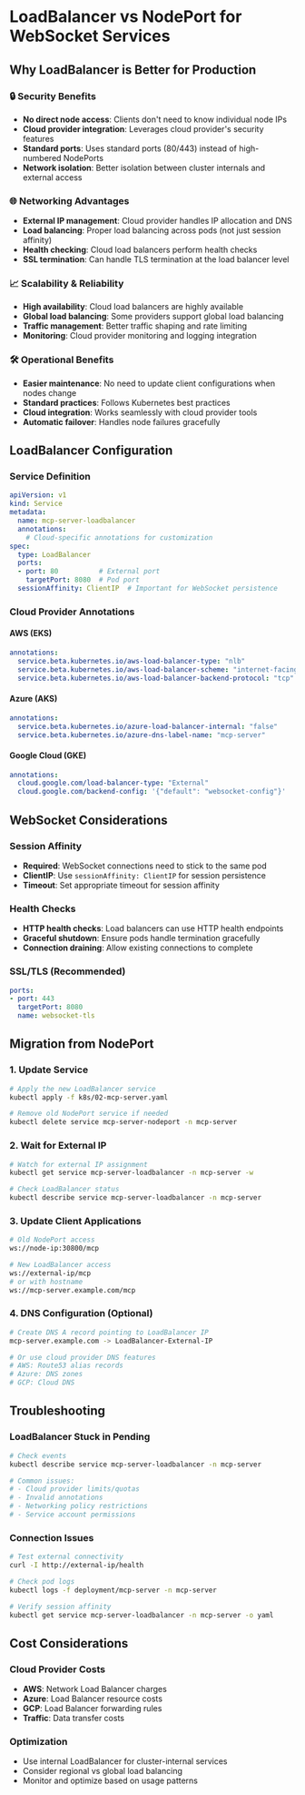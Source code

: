 # LoadBalancer vs NodePort for WebSocket Services

## Why LoadBalancer is Better for Production

### 🔒 Security Benefits
- **No direct node access**: Clients don't need to know individual node IPs
- **Cloud provider integration**: Leverages cloud provider's security features
- **Standard ports**: Uses standard ports (80/443) instead of high-numbered NodePorts
- **Network isolation**: Better isolation between cluster internals and external access

### 🌐 Networking Advantages
- **External IP management**: Cloud provider handles IP allocation and DNS
- **Load balancing**: Proper load balancing across pods (not just session affinity)
- **Health checking**: Cloud load balancers perform health checks
- **SSL termination**: Can handle TLS termination at the load balancer level

### 📈 Scalability & Reliability
- **High availability**: Cloud load balancers are highly available
- **Global load balancing**: Some providers support global load balancing
- **Traffic management**: Better traffic shaping and rate limiting
- **Monitoring**: Cloud provider monitoring and logging integration

### 🛠 Operational Benefits
- **Easier maintenance**: No need to update client configurations when nodes change
- **Standard practices**: Follows Kubernetes best practices
- **Cloud integration**: Works seamlessly with cloud provider tools
- **Automatic failover**: Handles node failures gracefully

## LoadBalancer Configuration

### Service Definition
```yaml
apiVersion: v1
kind: Service
metadata:
  name: mcp-server-loadbalancer
  annotations:
    # Cloud-specific annotations for customization
spec:
  type: LoadBalancer
  ports:
  - port: 80          # External port
    targetPort: 8080  # Pod port
  sessionAffinity: ClientIP  # Important for WebSocket persistence
```

### Cloud Provider Annotations

#### AWS (EKS)
```yaml
annotations:
  service.beta.kubernetes.io/aws-load-balancer-type: "nlb"
  service.beta.kubernetes.io/aws-load-balancer-scheme: "internet-facing"
  service.beta.kubernetes.io/aws-load-balancer-backend-protocol: "tcp"
```

#### Azure (AKS)
```yaml
annotations:
  service.beta.kubernetes.io/azure-load-balancer-internal: "false"
  service.beta.kubernetes.io/azure-dns-label-name: "mcp-server"
```

#### Google Cloud (GKE)
```yaml
annotations:
  cloud.google.com/load-balancer-type: "External"
  cloud.google.com/backend-config: '{"default": "websocket-config"}'
```

## WebSocket Considerations

### Session Affinity
- **Required**: WebSocket connections need to stick to the same pod
- **ClientIP**: Use `sessionAffinity: ClientIP` for session persistence
- **Timeout**: Set appropriate timeout for session affinity

### Health Checks
- **HTTP health checks**: Load balancers can use HTTP health endpoints
- **Graceful shutdown**: Ensure pods handle termination gracefully
- **Connection draining**: Allow existing connections to complete

### SSL/TLS (Recommended)
```yaml
ports:
- port: 443
  targetPort: 8080
  name: websocket-tls
```

## Migration from NodePort

### 1. Update Service
```bash
# Apply the new LoadBalancer service
kubectl apply -f k8s/02-mcp-server.yaml

# Remove old NodePort service if needed
kubectl delete service mcp-server-nodeport -n mcp-server
```

### 2. Wait for External IP
```bash
# Watch for external IP assignment
kubectl get service mcp-server-loadbalancer -n mcp-server -w

# Check LoadBalancer status
kubectl describe service mcp-server-loadbalancer -n mcp-server
```

### 3. Update Client Applications
```bash
# Old NodePort access
ws://node-ip:30800/mcp

# New LoadBalancer access  
ws://external-ip/mcp
# or with hostname
ws://mcp-server.example.com/mcp
```

### 4. DNS Configuration (Optional)
```bash
# Create DNS A record pointing to LoadBalancer IP
mcp-server.example.com -> LoadBalancer-External-IP

# Or use cloud provider DNS features
# AWS: Route53 alias records
# Azure: DNS zones
# GCP: Cloud DNS
```

## Troubleshooting

### LoadBalancer Stuck in Pending
```bash
# Check events
kubectl describe service mcp-server-loadbalancer -n mcp-server

# Common issues:
# - Cloud provider limits/quotas
# - Invalid annotations
# - Networking policy restrictions
# - Service account permissions
```

### Connection Issues
```bash
# Test external connectivity
curl -I http://external-ip/health

# Check pod logs
kubectl logs -f deployment/mcp-server -n mcp-server

# Verify session affinity
kubectl get service mcp-server-loadbalancer -n mcp-server -o yaml
```

## Cost Considerations

### Cloud Provider Costs
- **AWS**: Network Load Balancer charges
- **Azure**: Load Balancer resource costs
- **GCP**: Load Balancer forwarding rules
- **Traffic**: Data transfer costs

### Optimization
- Use internal LoadBalancer for cluster-internal services
- Consider regional vs global load balancing
- Monitor and optimize based on usage patterns
